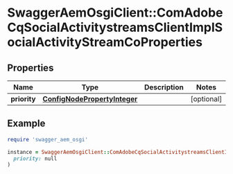 # SwaggerAemOsgiClient::ComAdobeCqSocialActivitystreamsClientImplSocialActivityStreamCoProperties

## Properties

| Name | Type | Description | Notes |
| ---- | ---- | ----------- | ----- |
| **priority** | [**ConfigNodePropertyInteger**](ConfigNodePropertyInteger.md) |  | [optional] |

## Example

```ruby
require 'swagger_aem_osgi'

instance = SwaggerAemOsgiClient::ComAdobeCqSocialActivitystreamsClientImplSocialActivityStreamCoProperties.new(
  priority: null
)
```

